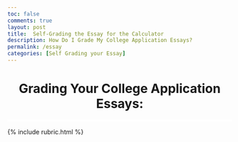 ```yaml
---
toc: false
comments: true
layout: post
title:  Self-Grading the Essay for the Calculator
description: How Do I Grade My College Application Essays?
permalink: /essay
categories: [Self Grading your Essay]
---
```


<h1 style="text-align:center"> Grading Your College Application Essays:</h1>
<style>
  hr.line1 {
    border: 2px solid white;
    background: white;
  }
</style>
<hr class="line1">

{% include rubric.html %}